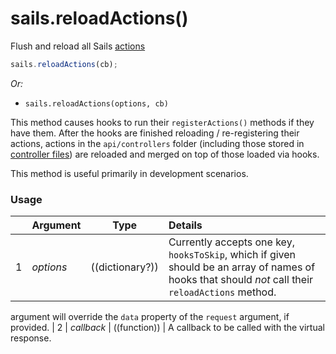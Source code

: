# sails.reloadActions()

Flush and reload all Sails [actions](http://sailsjs.com/documentation/concepts/actions-and-controllers)

```javascript
sails.reloadActions(cb);
```

_Or:_

+ `sails.reloadActions(options, cb)`

This method causes hooks to run their `registerActions()` methods if they have them.  After the hooks are finished reloading / re-registering their actions, actions in the `api/controllers` folder (including those stored in [controller files](http://sailsjs.com/documentation/concepts/actions-and-controllers#?controllers)) are reloaded and merged on top of those loaded via hooks.

This method is useful primarily in development scenarios.


### Usage

| &nbsp;  |       Argument             | Type                | Details
|---|--------------------------- | ------------------- |:-----------
| 1 |      _options_      | ((dictionary?))          | Currently accepts one key, `hooksToSkip`, which if given should be an array of names of hooks that should _not_ call their `reloadActions` method.
argument will override the `data` property of the `request` argument, if provided.
| 2 |      _callback_              | ((function)) | A callback to be called with the virtual response.


<docmeta name="displayName" value="sails.reloadActions()">
<docmeta name="pageType" value="method">

